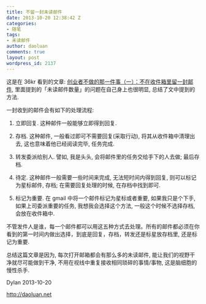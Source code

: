 ```yaml
---
title: 不留一封未读邮件
date: 2013-10-20 12:38:42 Z
categories:
- 随笔
tags:
- 未读邮件
author: daoluan
comments: true
layout: post
wordpress_id: 2137
---
```


这是在 36kr 看到的文章: [创业者不做的那一件事（一）：不在收件箱里留一封邮件](http://www.36kr.com/p/207002.html), 里面提到的「未读邮件数量」的问题在自己身上也很明显, 总结了文中提到的方法.

一封收到的邮件会有如下的处理流程:



	
  1. 立即回复. 这种邮件一般能够立即得到回复.

	
  2. 存档. 这种邮件, 一般看过即可不需要回复(采取行动), 将其从收件箱中清理出去, 这也意味着他已经阅读完毕, 任务完成.

	
  3. 转发委派给别人. 譬如, 我是头头, 会将邮件里的任务交给手下的人去做; 最后存档.

	
  4. 待定. 这种邮件一般需要一些时间来完成, 无法短时间内得到回复, 则可以标记为星标邮件, 存档; 在需要回复处理的时候, 在存档中找到即可.

	
  5. 标记为重要. 在 gmail 中将一个邮件标记为星标或者重要, 如果我只是个下手, 如果上司委派重要的任务, 我想我会选择这个方法, 一般这个时候不选择存档, 会放在收件箱中.


不管发件人是谁，每一个邮件都可以用这五种方式去处理。所有的邮件都必须在你看到的第一时间内做出选择，到底是回复，存档，转发还是标星放存档里, 还是标记为重要.

总结这篇文章是因为, 每次打开邮箱都会有那么多的未读邮件, 能让我们的视野干净就尽可能做到干净, 不用在视线中重复接收相同琐碎的事情/事物, 这是脑细胞的慢性杀手.

Dylan 2013-10-20

http://daoluan.net

